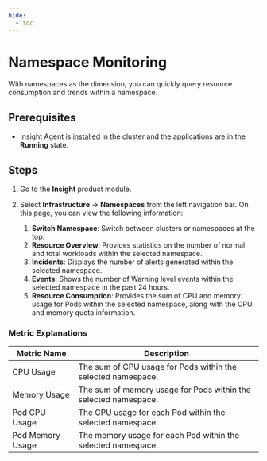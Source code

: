 ```yaml
---
hide:
  - toc
---
```


# Namespace Monitoring

With namespaces as the dimension, you can quickly query resource consumption and trends within a namespace.

## Prerequisites

- Insight Agent is [installed](../../quickstart/install/install-agent.md) in the cluster and the applications are in the __Running__ state.

## Steps

1. Go to the __Insight__ product module.

2. Select __Infrastructure__ -> __Namespaces__ from the left navigation bar. On this page, you can view the following information:

    1. **Switch Namespace**: Switch between clusters or namespaces at the top.
    2. **Resource Overview**: Provides statistics on the number of normal and total workloads within the selected namespace.
    3. **Incidents**: Displays the number of alerts generated within the selected namespace.
    4. **Events**: Shows the number of Warning level events within the selected namespace in the past 24 hours.
    5. **Resource Consumption**: Provides the sum of CPU and memory usage for Pods within the selected namespace, along with the CPU and memory quota information.


### Metric Explanations

| Metric Name | Description |
| -- | -- |
| CPU Usage | The sum of CPU usage for Pods within the selected namespace. |
| Memory Usage | The sum of memory usage for Pods within the selected namespace. |
| Pod CPU Usage | The CPU usage for each Pod within the selected namespace. |
| Pod Memory Usage | The memory usage for each Pod within the selected namespace. |
